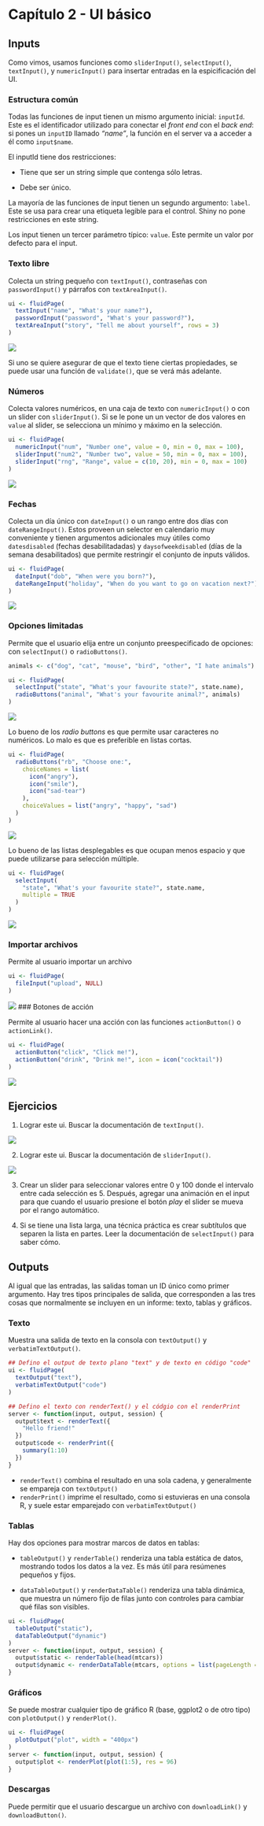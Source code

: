 Capítulo 2 - UI básico
================

## Inputs

Como vimos, usamos funciones como `sliderInput()`, `selectInput()`,
`textInput()`, y `numericInput()` para insertar entradas en la
espicificación del UI.

### Estructura común

Todas las funciones de input tienen un mismo argumento inicial:
`inputId`. Este es el identificador utilizado para conectar el *front
end* con el *back end*: si pones un `inputID` llamado *“name”*, la
función en el server va a acceder a él como `input$name`.

El inputId tiene dos restricciones:

- Tiene que ser un string simple que contenga sólo letras.

- Debe ser único.

La mayoría de las funciones de input tienen un segundo argumento:
`label`. Este se usa para crear una etiqueta legible para el control.
Shiny no pone restricciones en este string.

Los input tienen un tercer parámetro típico: `value`. Este permite un
valor por defecto para el input.

### Texto libre

Colecta un string pequeño con `textInput()`, contraseñas con
`passwordInput()` y párrafos con `textAreaInput()`.

``` r
ui <- fluidPage(
  textInput("name", "What's your name?"),
  passwordInput("password", "What's your password?"),
  textAreaInput("story", "Tell me about yourself", rows = 3)
)
```

![](img1.png)

Si uno se quiere asegurar de que el texto tiene ciertas propiedades, se
puede usar una función de `validate()`, que se verá más adelante.

### Números

Colecta valores numéricos, en una caja de texto con `numericInput()` o
con un slider con `sliderInput()`. Si se le pone un un vector de dos
valores en `value` al slider, se selecciona un mínimo y máximo en la
selección.

``` r
ui <- fluidPage(
  numericInput("num", "Number one", value = 0, min = 0, max = 100),
  sliderInput("num2", "Number two", value = 50, min = 0, max = 100),
  sliderInput("rng", "Range", value = c(10, 20), min = 0, max = 100)
)
```

![](img2.png)

### Fechas

Colecta un día único con `dateInput()` o un rango entre dos días con
`dateRangeInput()`. Estos proveen un selector en calendario muy
conveniente y tienen argumentos adicionales muy útiles como
`datesdisabled` (fechas desabilitadadas) y `daysofweekdisabled` (días de
la semana desabilitados) que permite restringir el conjunto de inputs
válidos.

``` r
ui <- fluidPage(
  dateInput("dob", "When were you born?"),
  dateRangeInput("holiday", "When do you want to go on vacation next?")
)
```

![](img3.png)

### Opciones limitadas

Permite que el usuario elija entre un conjunto preespecificado de
opciones: con `selectInput()` o `radioButtons()`.

``` r
animals <- c("dog", "cat", "mouse", "bird", "other", "I hate animals")

ui <- fluidPage(
  selectInput("state", "What's your favourite state?", state.name),
  radioButtons("animal", "What's your favourite animal?", animals)
)
```

![](img4.png)

Lo bueno de los *radio buttons* es que permite usar caracteres no
numéricos. Lo malo es que es preferible en listas cortas.

``` r
ui <- fluidPage(
  radioButtons("rb", "Choose one:",
    choiceNames = list(
      icon("angry"),
      icon("smile"),
      icon("sad-tear")
    ),
    choiceValues = list("angry", "happy", "sad")
  )
)
```

![](img5.png)

Lo bueno de las listas desplegables es que ocupan menos espacio y que
puede utilizarse para selección múltiple.

``` r
ui <- fluidPage(
  selectInput(
    "state", "What's your favourite state?", state.name,
    multiple = TRUE
  )
)
```

![](img6.png)

### Importar archivos

Permite al usuario importar un archivo

``` r
ui <- fluidPage(
  fileInput("upload", NULL)
)
```

![](img7.png) \### Botones de acción

Permite al usuario hacer una acción con las funciones `actionButton()` o
`actionLink()`.

``` r
ui <- fluidPage(
  actionButton("click", "Click me!"),
  actionButton("drink", "Drink me!", icon = icon("cocktail"))
)
```

![](img8.png)

## Ejercicios

1.  Lograr este ui. Buscar la documentación de `textInput()`.

![](img9.png)

2.  Lograr este ui. Buscar la documentación de `sliderInput()`.

![](img10.png)

3.  Crear un slider para seleccionar valores entre 0 y 100 donde el
    intervalo entre cada selección es 5. Después, agregar una animación
    en el input para que cuando el usuario presione el botón *play* el
    slider se mueva por el rango automático.

4.  Si se tiene una lista larga, una técnica práctica es crear
    subtítulos que separen la lista en partes. Leer la documentación de
    `selectInput()` para saber cómo.

## Outputs

Al igual que las entradas, las salidas toman un ID único como primer
argumento. Hay tres tipos principales de salida, que corresponden a las
tres cosas que normalmente se incluyen en un informe: texto, tablas y
gráficos.

### Texto

Muestra una salida de texto en la consola con `textOutput()` y
`verbatimTextOutput()`.

``` r
## Defino el output de texto plano "text" y de texto en código "code"
ui <- fluidPage(
  textOutput("text"),
  verbatimTextOutput("code")
)

## Defino el texto con renderText() y el códgio con el renderPrint
server <- function(input, output, session) {
  output$text <- renderText({ 
    "Hello friend!" 
  })
  output$code <- renderPrint({ 
    summary(1:10) 
  })
}
```

- `renderText()` combina el resultado en una sola cadena, y generalmente
  se empareja con `textOutput()`
- `renderPrint()` imprime el resultado, como si estuvieras en una
  consola R, y suele estar emparejado con `verbatimTextOutput()`

### Tablas

Hay dos opciones para mostrar marcos de datos en tablas:

- `tableOutput()` y `renderTable()` renderiza una tabla estática de
  datos, mostrando todos los datos a la vez. Es más útil para resúmenes
  pequeños y fijos.

- `dataTableOutput()` y `renderDataTable()` renderiza una tabla
  dinámica, que muestra un número fijo de filas junto con controles para
  cambiar qué filas son visibles.

``` r
ui <- fluidPage(
  tableOutput("static"),
  dataTableOutput("dynamic")
)
server <- function(input, output, session) {
  output$static <- renderTable(head(mtcars))
  output$dynamic <- renderDataTable(mtcars, options = list(pageLength = 5))
}
```

### Gráficos

Se puede mostrar cualquier tipo de gráfico R (base, ggplot2 o de otro
tipo) con `plotOutput()` y `renderPlot()`.

``` r
ui <- fluidPage(
  plotOutput("plot", width = "400px")
)
server <- function(input, output, session) {
  output$plot <- renderPlot(plot(1:5), res = 96)
}
```

### Descargas

Puede permitir que el usuario descargue un archivo con `downloadLink()`
y `downloadButton()`.
